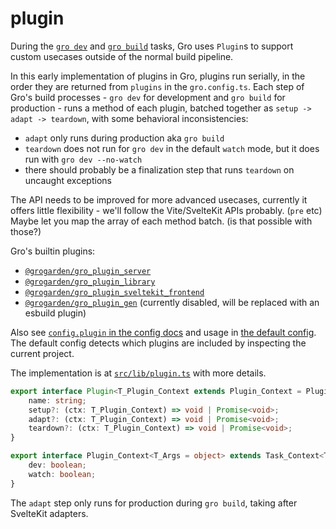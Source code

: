 # plugin

During the [`gro dev`](dev.md) and [`gro build`](build.md) tasks,
Gro uses `Plugin`s to support custom usecases outside of the normal build pipeline.

In this early implementation of plugins in Gro,
plugins run serially, in the order they are returned from `plugins` in the `gro.config.ts`.
Each step of Gro's build processes - `gro dev` for development and `gro build` for production -
runs a method of each plugin, batched together as `setup -> adapt -> teardown`,
with some behavioral inconsistencies:

- `adapt` only runs during production aka `gro build`
- `teardown` does not run for `gro dev` in the default `watch` mode,
  but it does run with `gro dev --no-watch`
- there should probably be a finalization step that runs `teardown` on uncaught exceptions

The API needs to be improved for more advanced usecases,
currently it offers little flexibility -
we'll follow the Vite/SvelteKit APIs probably. (`pre` etc)
Maybe let you map the array of each method batch. (is that possible with those?)

Gro's builtin plugins:

- [`@grogarden/gro_plugin_server`](../gro_plugin_server.ts)
- [`@grogarden/gro_plugin_library`](../gro_plugin_library.ts)
- [`@grogarden/gro_plugin_sveltekit_frontend`](../gro_plugin_sveltekit_frontend.ts)
- [`@grogarden/gro_plugin_gen`](../gro_plugin_gen.ts)
  (currently disabled, will be replaced with an esbuild plugin)

Also see [`config.plugin` in the config docs](config.md#plugin)
and usage in [the default config](../gro.config.default.ts).
The default config detects which plugins are included by inspecting the current project.

The implementation is at [`src/lib/plugin.ts`](../plugin.ts) with more details.

```ts
export interface Plugin<T_Plugin_Context extends Plugin_Context = Plugin_Context> {
	name: string;
	setup?: (ctx: T_Plugin_Context) => void | Promise<void>;
	adapt?: (ctx: T_Plugin_Context) => void | Promise<void>;
	teardown?: (ctx: T_Plugin_Context) => void | Promise<void>;
}

export interface Plugin_Context<T_Args = object> extends Task_Context<T_Args> {
	dev: boolean;
	watch: boolean;
}
```

The `adapt` step only runs for production during `gro build`, taking after SvelteKit adapters.
